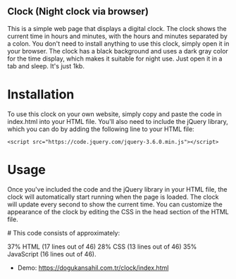 ## Clock (Night clock via browser)
This is a simple web page that displays a digital clock. The clock shows the current time in hours and minutes, with the hours and minutes separated by a colon.
You don't need to install anything to use this clock, simply open it in your browser. The clock has a black background and uses a dark gray color for the time display, which makes it suitable for night use. Just open it in a tab and sleep. It's just 1kb.

# Installation
To use this clock on your own website, simply copy and paste the code in index.html into your HTML file. You'll also need to include the jQuery library, which you can do by adding the following line to your HTML file:

```
<script src="https://code.jquery.com/jquery-3.6.0.min.js"></script>
```

# Usage
Once you've included the code and the jQuery library in your HTML file, the clock will automatically start running when the page is loaded. The clock will update every second to show the current time.
You can customize the appearance of the clock by editing the CSS in the head section of the HTML file.

# This code consists of approximately:

37% HTML (17 lines out of 46)
28% CSS (13 lines out of 46)
35% JavaScript (16 lines out of 46).

* Demo: https://dogukansahil.com.tr/clock/index.html

